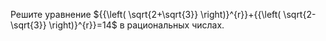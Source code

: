 Решите уравнение ${{\left( \sqrt{2+\sqrt{3}} \right)}^{r}}+{{\left( \sqrt{2-\sqrt{3}} \right)}^{r}}=14$ в рациональных числах.